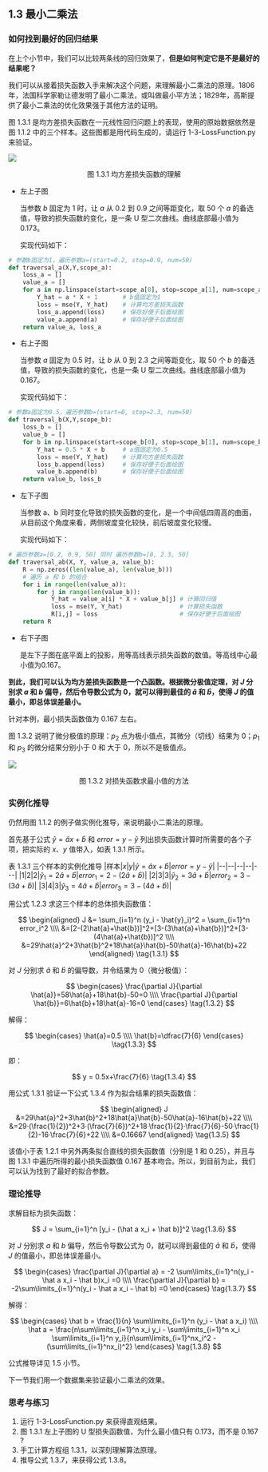 ## 1.3 最小二乘法

### 如何找到最好的回归结果

在上个小节中，我们可以比较两条线的回归效果了，**但是如何判定它是不是最好的结果呢？**

我们可以从接着损失函数入手来解决这个问题，来理解最小二乘法的原理。1806 年，法国科学家勒让德发明了最小二乘法，或叫做最小平方法；1829年，高斯提供了最小二乘法的优化效果强于其他方法的证明。

图 1.3.1 是均方差损失函数在一元线性回归问题上的表现，使用的原始数据依然是图 1.1.2 中的三个样本。这些图都是用代码生成的，请运行 1-3-LossFunction.py 来验证。

![](./images/1-3-1.png)
<center>图 1.3.1 均方差损失函数的理解</center>

- 左上子图
   
    当参数 $b$ 固定为 1 时，让 $a$ 从 0.2 到 0.9 之间等距变化，取 50 个 $a$ 的备选值，导致的损失函数的变化，是一条 U 型二次曲线。曲线底部最小值为0.173。

    实现代码如下：
```Python
# 参数b固定为1，遍历参数a=(start=0.2, stop=0.9, num=50)
def traversal_a(X,Y,scope_a):
    loss_a = []
    value_a = []
    for a in np.linspace(start=scope_a[0], stop=scope_a[1], num=scope_a[2]):
        Y_hat = a * X + 1       # b值固定为1
        loss = mse(Y, Y_hat)    # 计算均方差损失函数
        loss_a.append(loss)     # 保存好便于后面绘图
        value_a.append(a)       # 保存好便于后面绘图
    return value_a, loss_a
```

- 右上子图
  
  当参数 $a$ 固定为 0.5 时，让 $b$ 从 0 到 2.3 之间等距变化，取 50 个 $b$ 的备选值，导致的损失函数的变化，也是一条 U 型二次曲线。曲线底部最小值为0.167。
  
  实现代码如下：
```Python
# 参数a固定为0.5，遍历参数b=(start=0, stop=2.3, num=50)
def traversal_b(X,Y,scope_b):
    loss_b = []
    value_b = []
    for b in np.linspace(start=scope_b[0], stop=scope_b[1], num=scope_b[2]):
        Y_hat = 0.5 * X + b     # a值固定为0.5
        loss = mse(Y, Y_hat)    # 计算均方差损失函数
        loss_b.append(loss)     # 保存好便于后面绘图
        value_b.append(b)       # 保存好便于后面绘图
    return value_b, loss_b
```

- 左下子图
  
  当参数 a、b 同时变化导致的损失函数的变化，是一个中间低四周高的曲面，从目前这个角度来看，两侧坡度变化较快，前后坡度变化较慢。
  
  实现代码如下：
```Python
# 遍历参数a=[0.2, 0.9, 50] 同时 遍历参数b=[0, 2.3, 50]
def traversal_ab(X, Y, value_a, value_b):
    R = np.zeros((len(value_a), len(value_b)))
    # 遍历 a 和 b 的组合
    for i in range(len(value_a)):
        for j in range(len(value_b)):
            Y_hat = value_a[i] * X + value_b[j] # 计算回归值
            loss = mse(Y, Y_hat)                # 计算损失函数
            R[i,j] = loss                       # 保存好便于后面绘图
    return R
```

- 右下子图
  
  是左下子图在底平面上的投影，用等高线表示损失函数的数值。等高线中心最小值为0.167。

**到此，我们可以认为均方差损失函数是一个凸函数。根据微分极值定理，对 $J$ 分别求 $a$ 和 $b$ 偏导，然后令导数公式为 0，就可以得到最佳的 $\hat a$ 和 $\hat b$，使得 $J$ 的值最小，即总体误差最小。**

针对本例，最小损失函数值为 0.167 左右。

图 1.3.2 说明了微分极值的原理：$p_2$ 点为极小值点，其微分（切线）结果为 0；$p_1$ 和 $p_3$ 的微分结果分别小于 0 和 大于 0，所以不是极值点。

![](./images/1-3-2.png)
<center>图 1.3.2 对损失函数求最小值的方法</center>


### 实例化推导

仍然用图 1.1.2 的例子做实例化推导，来说明最小二乘法的原理。

首先基于公式 $\hat{y}=\hat{a}x+\hat{b}$ 和 $error=y-\hat{y}$ 列出损失函数计算时所需要的各个子项，把实际的 $x、y$ 值带入，如表 1.3.1 所示。

表 1.3.1 三个样本的实例化推导
|样本|$x$|$y$|$\hat{y}=\hat{a}x+\hat{b}$|$error=y-\hat{y}$|
|--|--|--|--|---|
|1|2|2|$\hat{y}_1=2\hat{a}+\hat{b}$|$error_1=2-(2\hat{a}+\hat{b})$|
|2|3|3|$\hat{y}_2=3\hat{a}+\hat{b}$|$error_2=3-(3\hat{a}+\hat{b})$|
|3|4|3|$\hat{y}_3=4\hat{a}+\hat{b}$|$error_3=3-(4\hat{a}+\hat{b})$|

用公式 1.2.3 求这三个样本的总体损失函数值：

$$
\begin{aligned}
J &= \sum_{i=1}^n (y_i - \hat{y}_i)^2 = \sum_{i=1}^n error_i^2
\\\\
&=[2-(2\hat{a}+\hat{b})]^2+[3-(3\hat{a}+\hat{b})]^2+[3-(4\hat{a}+\hat{b})]^2
\\\\
&=29\hat{a}^2+3\hat{b}^2+18\hat{a}\hat{b}-50\hat{a}-16\hat{b}+22
\end{aligned}
\tag{1.3.1}
$$

对 $J$ 分别求 $\hat{a}$ 和 $\hat{b}$ 的偏导数，并令结果为 0（微分极值）：

$$
\begin{cases}
\frac{\partial J}{\partial \hat{a}}=58\hat{a}+18\hat{b}-50=0
\\\\
\frac{\partial J}{\partial \hat{b}}=6\hat{b}+18\hat{a}-16=0
\end{cases}
\tag{1.3.2}
$$

解得：

$$
\begin{cases}
\hat{a}=0.5
\\\\
\hat{b}=\dfrac{7}{6}
\end{cases}
\tag{1.3.3}
$$

即：

$$
y = 0.5x+\frac{7}{6} \tag{1.3.4}
$$

用公式 1.3.1 验证一下公式 1.3.4 作为拟合结果的损失函数值：

$$
\begin{aligned}
J &=29\hat{a}^2+3\hat{b}^2+18\hat{a}\hat{b}-50\hat{a}-16\hat{b}+22
\\\\
&=29·(\frac{1}{2})^2+3·(\frac{7}{6})^2+18·\frac{1}{2}·\frac{7}{6}-50·\frac{1}{2}-16·\frac{7}{6}+22
\\\\
&=0.16667
\end{aligned}
\tag{1.3.5}
$$

该值小于表 1.2.1 中另外两条拟合直线的损失函数值（分别是 1 和 0.25），并且与图 1.3.1 中遍历所得的最小损失函数值 0.167 基本吻合。所以，到目前为止，我们可以认为找到了最好的拟合参数。

### 理论推导

求解目标为损失函数：

$$
J = \sum_{i=1}^n [y_i -  (\hat a x_i + \hat b)]^2 \tag{1.3.6}
$$


对 $J$ 分别求 $a$ 和 $b$ 偏导，然后令导数公式为 0，就可以得到最佳的 $\hat a$ 和 $\hat b$，使得 $J$ 的值最小，即总体误差最小。

$$
\begin{cases}
\frac{\partial J}{\partial a} = -2 \sum\limits_{i=1}^n(y_i - \hat a x_i - \hat b)x_i =0
\\\\
\frac{\partial J}{\partial b} = -2\sum\limits_{i=1}^n(y_i - \hat a x_i - \hat b) =0
\end{cases}
\tag{1.3.7}
$$

解得：

$$
\begin{cases}
\hat b = \frac{1}{n} \sum\limits_{i=1}^n (y_i - \hat a x_i)
\\\\
\hat a = \frac{n\sum\limits_{i=1}^n x_i y_i - \sum\limits_{i=1}^n x_i \sum\limits_{i=1}^n y_i}{n\sum\limits_{i=1}^nx_i^2 - (\sum\limits_{i=1}^nx_i)^2}
\end{cases}
\tag{1.3.8}
$$

公式推导详见 1.5 小节。

下一节我们用一个数据集来验证最小二乘法的效果。


### 思考与练习

1. 运行 1-3-LossFunction.py 来获得直观结果。
2. 图 1.3.1 左上子图的 U 型损失函数值，为什么最小值只有 0.173，而不是 0.167 ?
3. 手工计算方程组 1.3.1，以深刻理解算法原理。
4. 推导公式 1.3.7，来获得公式 1.3.8。
